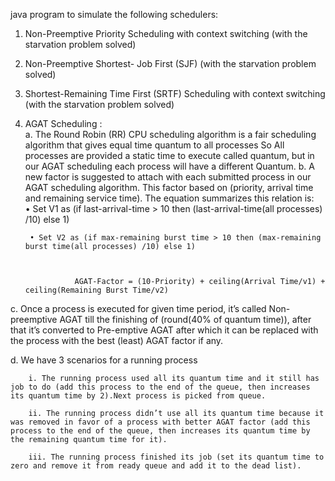 java program to simulate the following schedulers: 
1. Non-Preemptive   Priority Scheduling with context switching (with the starvation problem solved) 
2. Non-Preemptive  Shortest- Job  First (SJF) (with the starvation problem solved)
3. Shortest-Remaining Time First (SRTF)  Scheduling with context switching (with the starvation 
problem solved)  
4. AGAT Scheduling :  
a. The Round Robin (RR) CPU scheduling algorithm is a fair scheduling algorithm that gives equal time 
quantum to all processes  So All processes are provided a static time to execute called quantum, but in our 
AGAT scheduling each process will have a different Quantum. 
b. A new factor is suggested to attach with each submitted process in our AGAT scheduling algorithm. 
This factor based on (priority, arrival time and remaining service time). The equation summarizes this 
relation is:  
        • Set V1 as (if last-arrival-time > 10 then (last-arrival-time(all processes) /10) else 1) 

        • Set V2 as (if max-remaining burst time > 10 then (max-remaining burst time(all processes) /10) else 1) 
             
             
                  
                  AGAT-Factor = (10-Priority) + ceiling(Arrival Time/v1) + ceiling(Remaining Burst Time/v2)  
 
 
c. Once a process is executed for given time period, it’s called Non-preemptive AGAT till the finishing of 
(round(40% of quantum time)), after that it’s converted to Pre-emptive AGAT after which it can be 
replaced with the process with the best (least) AGAT factor if any. 

d. We have 3 scenarios for a running process  

        i. The running process used all its quantum time and it still has job to do (add this process to the end of the queue, then increases its quantum time by 2).Next process is picked from queue. 

        ii. The running process didn’t use all its quantum time because it was removed in favor of a process with better AGAT factor (add this process to the end of the queue, then increases its quantum time by the remaining quantum time for it). 

        iii. The running process finished its job (set its quantum time to zero and remove it from ready queue and add it to the dead list).
